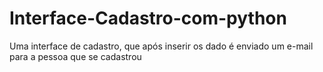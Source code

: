 # Interface-Cadastro-com-python
Uma interface de cadastro, que após inserir os dado é enviado um e-mail para a pessoa que se cadastrou
